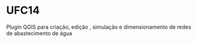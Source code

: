 # UFC14
Plugin QGIS para criação, edição , simulação e dimensionamento de redes de abastecimento de água
